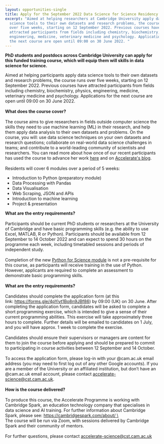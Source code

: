 ```yaml
---
layout: opportunities-single
title: Apply for the September 2022 Data Science for Science Residency
excerpt: "Aimed at helping researchers at Cambridge University apply data
  science tools to their own datasets and research problems, the course runs
  over five weeks, starting on 12 September 2022. Previous courses have
  attracted participants from fields including chemistry, biochemistry, physics,
  engineering, medicine, veterinary medicine and psychology. Applications for
  the next course are open until 09:00 on 30 June 2022. "
---
```

**PhD students and postdocs across Cambridge University can apply for this funded training course, which will equip them will skills in data science for science.**

Aimed at helping participants apply data science tools to their own datasets and research problems, the course runs over five weeks, starting on 12 September 2022. Previous courses have attracted participants from fields including chemistry, biochemistry, physics, engineering, medicine, veterinary medicine and psychology. Applications for the next course are open until 09:00 on 30 June 2022. \
\
**What does the course cover?** \
\
The course aims to give researchers in fields outside computer science the skills they need to use machine learning (ML) in their research, and help them apply data analysis to their own datasets and problems. On the course, you will: use data science techniques on your own datasets and research questions; collaborate on real-world data science challenges in teams; and contribute to a world-leading community of scientists and researchers. You can read more about how once of our recent participants has used the course to advance her work [here](https://www.cst.cam.ac.uk/news/july-data-science-residency-applications-open) and on [Accelerate's blog](https://acceleratescience.github.io///blog/). \
\
Residents will cover 6 modules over a period of 5 weeks:

* Introduction to Python (preparatory module)
* Data Processing with Pandas
* Data Visualisation
* Web Scraping, JSON and APIs
* Introduction to machine learning
* Project & presentation

**What are the entry requirements?** \
\
Participants should be current PhD students or researchers at the University of Cambridge and have basic programming skills (e.g. the ability to use Excel, MATLAB, R or Python). Participants should be available from 12 September to 14 October 2022 and can expect to spend 30 hours on the programme each week, including timetabled sessions and periods of independent study.  \
\
Completion of the new [Python for Science module](https://acceleratescience.github.io/python-for-science-FAQ.html) is not a pre-requisite for this course, as participants will receive training in the use of Python. However, applicants are required to complete an assessment to demonstrate basic programming skills.  \
\
**What are the entry requirements?** \
\
Candidates should complete the application form (at this link: <https://forms.gle/4pYivt1Bo8n9JBf86>) by 09:00 (UK) on 30 June. After completing the application form, candidates will be asked to complete a short programming exercise, which is intended to give a sense of their current programming abilities. This exercise will take approximately three hours to complete. Further details will be emailed to candidates on 1 July, and you will have approx. 1 week to complete the exercise. \
\
Candidates should ensure their supervisors or managers are content for them to join the course before applying and should be prepared to commit to participating in course activities between 12 September and 14 October. \
\
To access the application form, please log-in with your @cam.ac.uk email address (you may need to first log out of any other Google accounts). If you are a member of the University or an affiliated institution, but don’t have an @cam.ac.uk email account, please contact accelerate-science@cst.cam.ac.uk. \
\
**How is the course delivered?** \
\
To produce this course, the Accelerate Programme is working with Cambridge Spark, an education technology company that specialises in data science and AI training. For further information about Cambridge Spark, please see: https://cambridgespark.com/about/ \
\
The course will be run via Zoom, with sessions delivered by Cambridge Spark and their community of mentors. \
\
For further questions, please contact accelerate-science@cst.cam.ac.uk